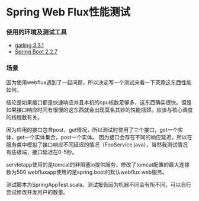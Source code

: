 # Spring Web Flux性能测试

### 使用的环境及测试工具

* [gatling 3.3.1](https://gatling.io/)
* [Spring Boot 2.2.7](https://spring.io/projects/spring-boot)

### 场景
因为使用webflux遇到了一起问题，所以决定写一个测试来看一下究竟这东西性能如何。

结论是如果接口都是快速响应并且本机的cpu核数足够多，这东西确实很快。但是如果接口响应时间有很慢的这东西就会出现莫名其妙的性能瓶颈。应该与核心调度的线程数有关。


因为应用的接口包含post，get情况，所以测试时使用了三个接口，get一个实体，get一个实体集合，post一个实体。
因为接口会存在不同的响应延迟，所以在服务类中模拟了接口响应不同延迟的情况（FooService.java），当然我测试情况有些极端，接口延迟在0-5秒。

servletapp使用的是tomcat的非阻塞io提供服务，修改了tomcat配置的最大连接数为500
webfluxapp使用的是spring boot的默认webflux web服务。

测试脚本为SpringAppTest.scala。测试报告因为机器不同会有所不同，可以自行尝试修改并发用户的数量。

